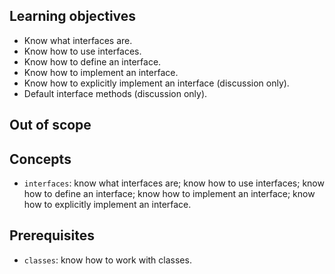 ## Learning objectives

- Know what interfaces are.
- Know how to use interfaces.
- Know how to define an interface.
- Know how to implement an interface.
- Know how to explicitly implement an interface (discussion only).
- Default interface methods (discussion only).

## Out of scope

## Concepts

- `interfaces`: know what interfaces are; know how to use interfaces; know how to define an interface; know how to implement an interface; know how to explicitly implement an interface.

## Prerequisites

- `classes`: know how to work with classes.
